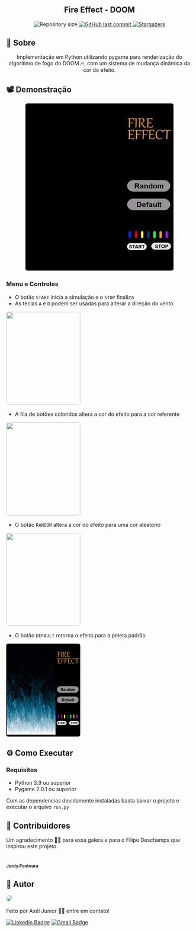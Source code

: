 # 

<h2 align="center">Fire Effect - DOOM</h2>

<p align="center">

  <img alt="Repository size" src="https://img.shields.io/github/repo-size/axeljunior/DOOM-FireEffect">
  
  <a href="https://github.com/axeljunior/DOOM-FireEffect/commits/master">
    <img alt="GitHub last commit" src="https://img.shields.io/github/last-commit/axeljunior/DOOM-FireEffect">
  </a>
 
   <a href="https://github.com/axeljunior/DOOM-FireEffect">
    <img alt="Stargazers" src="https://img.shields.io/github/stars/axeljunior/DOOM-FireEffect?style=social">
  </a>
 
</p>

<h2 id="Sobre">🔖 Sobre</h2>
<p align="center">Implementação em Python utilizando pygame para renderização do algorítimo de fogo do DOOM 🔥, com um sistema de mudança dinâmica da cor do efeito.</p>

<h2 id="Demonstrac-oes">📽 Demonstração</h2>

  <p align="center">
  <kbd>
  <img width="400" style="border-radius: 5px" height="450" src="https://github.com/axeljunior/DOOM-FireEffect/blob/main/github%20assets/Menu.jpg">
  </kbd>
  </p>

### Menu e Controles
 + O botão `START` inicia a simulação e o `STOP` finaliza 
 + As teclas `A` e `D` podem ser usadas para alterar a direção do vento
  <img width="200" style="border-radius: 5px" height="250" src="https://github.com/axeljunior/DOOM-FireEffect/blob/main/github%20assets/Start.gif">
  
 + A fila de botões coloridos altera a cor do efeito para a cor referente
  <img width="200" style="border-radius: 5px" height="250" src="https://github.com/axeljunior/DOOM-FireEffect/blob/main/github%20assets/Collor Qeue.gif">
  
 + O botão `RANDOM` altera a cor do efeito para uma cor aleatorio
  <img width="200" style="border-radius: 5px" height="250" src="https://github.com/axeljunior/DOOM-FireEffect/blob/main/github%20assets/Random.gif">
  
 + O botão `DEFAULT` retorna o efeito para a peleta padrão
  <img width="200" style="border-radius: 5px" height="250" src="https://github.com/axeljunior/DOOM-FireEffect/blob/main/github%20assets/Default.gif">


<h2 id="Como Executar">⚙️ Como Executar</h2>

### Requisitos
+ Python 3.9 ou superior
+ Pygame 2.0.1 ou superior

Com as dependencias devidamente instaladas basta baixar o projeto e executar o arquivo `run.py`

<h2 id="Contribuidores">🤝 Contribuidores</h2>
<p> Um agradecimento 👏🏽 para essa galera e para o Filipe Deschamps que inspirou este projeto.</p>

  <tr>
    <td align="center"><a href="https://github.com/jordyfontoura"><img src="https://avatars.githubusercontent.com/u/52868800?v=4" width="90px;" alt=""/><br /><sub><b>Jordy Fontoura</b></sub></a><br /></td>
  </tr>

<h2 id="autor">👾 Autor</h2>

<img style="border-radius: 50%;" src="https://avatars.githubusercontent.com/u/57641489?v=4" width="100px;"/>

<p>Feito por Axél Junior 👋🏽 entre em contato!</p>

[![Linkedin Badge](https://img.shields.io/badge/-Axel-júnior?style=flat-square&logo=Linkedin&logoColor=white&link=https://www.linkedin.com/in/axel-júnior/)](https://www.linkedin.com/in/axel-júnior/) 
[![Gmail Badge](https://img.shields.io/badge/-alexandre_junior@id.uff.br-c14438?style=flat-square&logo=Gmail&logoColor=white&link=mailto:alexandre_junior@id.uff.br)](mailto:alexandre_junior@id.uff.br)
